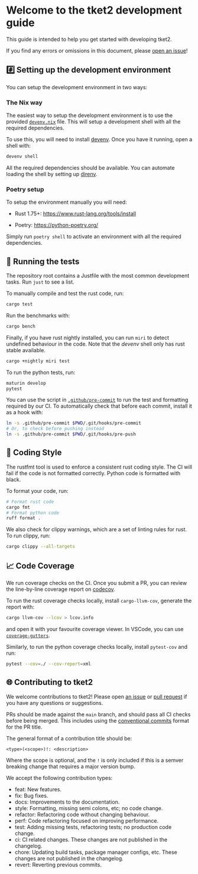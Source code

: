# Welcome to the tket2 development guide <!-- omit in toc -->

This guide is intended to help you get started with developing tket2.

If you find any errors or omissions in this document, please [open an issue](https://github.com/CQCL-DEV/tket2/issues/new)!

## #️⃣ Setting up the development environment

You can setup the development environment in two ways:

### The Nix way

The easiest way to setup the development environment is to use the provided
[`devenv.nix`](devenv.nix) file. This will setup a development shell with all the
required dependencies.

To use this, you will need to install [devenv](https://devenv.sh/getting-started/).
Once you have it running, open a shell with:

```bash
devenv shell
```

All the required dependencies should be available. You can automate loading the
shell by setting up [direnv](https://devenv.sh/automatic-shell-activation/).

### Poetry setup

To setup the environment manually you will need:

- Rust 1.75+: https://www.rust-lang.org/tools/install

- Poetry: https://python-poetry.org/


Simply run `poetry shell` to activate an environment with all the required dependencies.

## 🏃 Running the tests

The repository root contains a Justfile with the most common development tasks.
Run `just` to see a list.

To manually compile and test the rust code, run:

```bash
cargo test
```

Run the benchmarks with:

```bash
cargo bench
```

Finally, if you have rust nightly installed, you can run `miri` to detect
undefined behaviour in the code. Note that the _devenv_ shell only has rust
stable available.

```bash
cargo +nightly miri test
```

To run the python tests, run:

```bash
maturin develop
pytest
```

You can use the script in [`.github/pre-commit`](.github/pre-commit) to run the test and formatting required by our CI.
To automatically check that before each commit, install it as a hook with:

```bash
ln -s .github/pre-commit $PWD/.git/hooks/pre-commit
# Or, to check before pushing instead
ln -s .github/pre-commit $PWD/.git/hooks/pre-push
```

## 💅 Coding Style

The rustfmt tool is used to enforce a consistent rust coding style. The CI will fail if the code is not formatted correctly. Python code is formatted with black.

To format your code, run:

```bash
# Format rust code
cargo fmt
# Format python code
ruff format .
```

We also check for clippy warnings, which are a set of linting rules for rust. To run clippy, run:

```bash
cargo clippy --all-targets
```

## 📈 Code Coverage

We run coverage checks on the CI. Once you submit a PR, you can review the
line-by-line coverage report on
[codecov](https://app.codecov.io/gh/CQCL/tket2/commits?branch=All%20branches).

To run the rust coverage checks locally, install `cargo-llvm-cov`, generate the report with:
```bash
cargo llvm-cov --lcov > lcov.info
```
and open it with your favourite coverage viewer. In VSCode, you can use
[`coverage-gutters`](https://marketplace.visualstudio.com/items?itemName=ryanluker.vscode-coverage-gutters).

Similarly, to run the python coverage checks locally, install `pytest-cov` and run:
```bash
pytest --cov=./ --cov-report=xml
```

## 🌐 Contributing to tket2

We welcome contributions to tket2! Please open [an issue](https://github.com/CQCL/tket2/issues/new) or [pull request](https://github.com/CQCL/tket2/compare) if you have any questions or suggestions.

PRs should be made against the `main` branch, and should pass all CI checks before being merged. This includes using the [conventional commits](https://www.conventionalcommits.org/en/v1.0.0/) format for the PR title.

The general format of a contribution title should be:

```
<type>(<scope>)!: <description>
```

Where the scope is optional, and the `!` is only included if this is a semver breaking change that requires a major version bump.

We accept the following contribution types:

- feat: New features.
- fix: Bug fixes.
- docs: Improvements to the documentation.
- style: Formatting, missing semi colons, etc; no code change.
- refactor: Refactoring code without changing behaviour.
- perf: Code refactoring focused on improving performance.
- test: Adding missing tests, refactoring tests; no production code change.
- ci: CI related changes. These changes are not published in the changelog.
- chore: Updating build tasks, package manager configs, etc. These changes are not published in the changelog.
- revert: Reverting previous commits.
